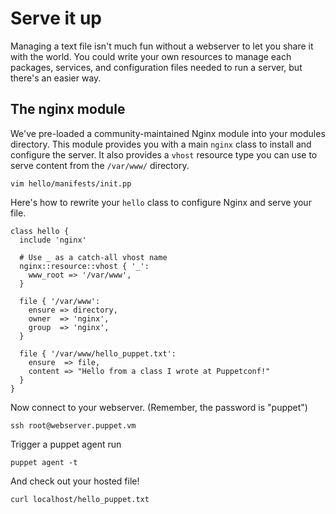 # Serve it up

Managing a text file isn't much fun without a webserver to let you share it
with the world. You could write your own resources to manage each packages,
services, and configuration files needed to run a server, but there's an easier
way.

## The nginx module

We've pre-loaded a community-maintained Nginx module into your modules
directory. This module provides you with a main `nginx` class to install
and configure the server. It also provides a `vhost` resource type you
can use to serve content from the `/var/www/` directory.

    vim hello/manifests/init.pp

Here's how to rewrite your `hello` class to configure Nginx and serve your
file.

```puppet
class hello {
  include 'nginx'

  # Use _ as a catch-all vhost name
  nginx::resource::vhost { '_':
    www_root => '/var/www',
  }

  file { '/var/www':
    ensure => directory,
    owner  => 'nginx',
    group  => 'nginx',
  }

  file { '/var/www/hello_puppet.txt':
    ensure  => file,
    content => "Hello from a class I wrote at Puppetconf!"
  }
}
```

Now connect to your webserver. (Remember, the password is "puppet")

    ssh root@webserver.puppet.vm

Trigger a puppet agent run

    puppet agent -t

And check out your hosted file!

    curl localhost/hello_puppet.txt

